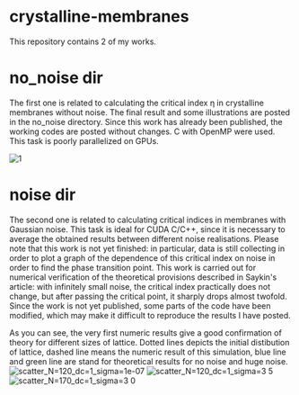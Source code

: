 # crystalline-membranes

This repository contains 2 of my works.

# no_noise dir

The first one is related to calculating the critical index η in crystalline membranes without noise. The final result and some illustrations are posted in the no_noise directory. Since this work has already been published, the working codes are posted without changes. C with OpenMP were used. This task is poorly parallelized on GPUs.

![1](https://github.com/user-attachments/assets/fd7e37c4-f90f-419b-b25a-65d78c9ffd87)


# noise dir

The second one is related to calculating critical indices in membranes with Gaussian noise. This task is ideal for CUDA C/C++, since it is necessary to average the obtained results between different noise realisations. Please note that this work is not yet finished: in particular, data is still collecting in order to plot a graph of the dependence of this critical index on noise in order to find the phase transition point. This work is carried out for numerical verification of the theoretical provisions described in Saykin's article: with infinitely small noise, the critical index practically does not change, but after passing the critical point, it sharply drops almost twofold. Since the work is not yet published, some parts of the code have been modified, which may make it difficult to reproduce the results I have posted.

As you can see, the very first numeric results give a good confirmation of theory for different sizes of lattice. Dotted lines depicts the initial distibution of lattice, dashed line means the numeric result of this simulation, blue line and green line are stand for theoretical results for no noise and huge noise.
![scatter_N=120_dc=1_sigma=1e-07](https://github.com/user-attachments/assets/83ff58d3-bf3b-4ff7-9c60-28b4957571e7)
![scatter_N=120_dc=1_sigma=3 5](https://github.com/user-attachments/assets/bfa00c09-1206-43ef-bd73-70a8c4289236)
![scatter_N=170_dc=1_sigma=3 0](https://github.com/user-attachments/assets/35034237-6cca-4d63-8f22-fc968fb7b16d)
